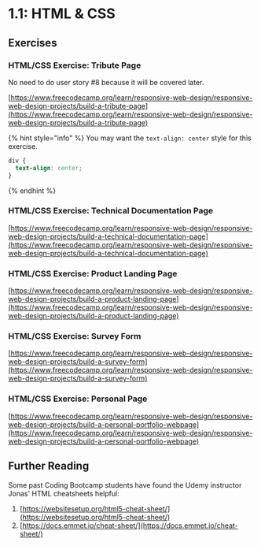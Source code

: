 # 1.1: HTML & CSS

## Exercises

### HTML/CSS Exercise: Tribute Page

No need to do user story \#8 because it will be covered later.

[https://www.freecodecamp.org/learn/responsive-web-design/responsive-web-design-projects/build-a-tribute-page](https://www.freecodecamp.org/learn/responsive-web-design/responsive-web-design-projects/build-a-tribute-page)

{% hint style="info" %}
You may want the `text-align: center` style for this exercise.

```css
div {
  text-align: center;
}
```

{% endhint %}

### HTML/CSS Exercise: Technical Documentation Page

[https://www.freecodecamp.org/learn/responsive-web-design/responsive-web-design-projects/build-a-technical-documentation-page](https://www.freecodecamp.org/learn/responsive-web-design/responsive-web-design-projects/build-a-technical-documentation-page)

### HTML/CSS Exercise: Product Landing Page

[https://www.freecodecamp.org/learn/responsive-web-design/responsive-web-design-projects/build-a-product-landing-page](https://www.freecodecamp.org/learn/responsive-web-design/responsive-web-design-projects/build-a-product-landing-page)

### HTML/CSS Exercise: Survey Form

[https://www.freecodecamp.org/learn/responsive-web-design/responsive-web-design-projects/build-a-survey-form](https://www.freecodecamp.org/learn/responsive-web-design/responsive-web-design-projects/build-a-survey-form)

### HTML/CSS Exercise: Personal Page

[https://www.freecodecamp.org/learn/responsive-web-design/responsive-web-design-projects/build-a-personal-portfolio-webpage](https://www.freecodecamp.org/learn/responsive-web-design/responsive-web-design-projects/build-a-personal-portfolio-webpage)

## Further Reading

Some past Coding Bootcamp students have found the Udemy instructor Jonas' HTML cheatsheets helpful:

1. [https://websitesetup.org/html5-cheat-sheet/](https://websitesetup.org/html5-cheat-sheet/)
2. [https://docs.emmet.io/cheat-sheet/](https://docs.emmet.io/cheat-sheet/)
